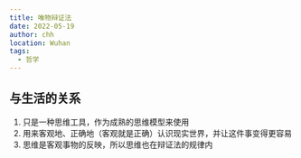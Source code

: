 ```yaml
---
title: 唯物辩证法
date: 2022-05-19
author: chh
location: Wuhan
tags:
  - 哲学
---
```


## 与生活的关系

1. 只是一种思维工具，作为成熟的思维模型来使用
2. 用来客观地、正确地（客观就是正确）认识现实世界，并让这件事变得更容易
3. 思维是客观事物的反映，所以思维也在辩证法的规律内
